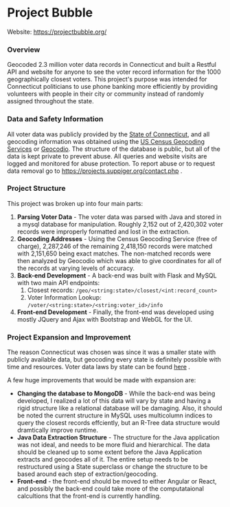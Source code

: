 # Project Bubble
Website: https://projectbubble.org/
### Overview
Geocoded 2.3 million voter data records in Connecticut and built a Restful API and website for anyone to see the voter record information for the 1000 geographically closest voters.  This project's purpose was intended for Connecticut politicians to use phone banking more efficiently by providing volunteers with people in their city or community instead of randomly assigned throughout the state.
### Data and Safety Information
All voter data was publicly provided by the [State of Connecticut](https://portal.ct.gov/SOTS/Election-Services/Statistics-and-Data/Statistics-and-Data), and all geocoding information was obtained using the [US Census Geocoding Services](https://geocoding.geo.census.gov/geocoder/Geocoding_Services_API.pdf) or [Geocodio](http://geocod.io/).  The structure of the database is public, but all of the data is kept private to prevent abuse.  All queries and website visits are logged and monitored for abuse protection.  To report abuse or to request data removal go to https://projects.suppiger.org/contact.php .
### Project Structure
This project was broken up into four main parts:
1. **Parsing Voter Data** - The voter data was parsed with Java and stored in a mysql database for manipulation.  Roughly 2,152 out of 2,420,302 voter records were improperly formatted and lost in the extraction.
2. **Geocoding Addresses** - Using the Census Geocoding Service (free of charge), 2,287,246 of the remaining 2,418,150 records were matched with 2,151,650 being exact matches.  The non-matched records were then analyzed by Geocodio which was able to give coordinates for all of the records at varying levels of accuracy.
3. **Back-end Development** - A back-end was built with Flask and MySQL with two main API endpoints:
	 1. Closest records: `/geo/<string:state>/closest/<int:record_count>`
	 2. Voter Information Lookup: `/voter/<string:state>/<string:voter_id>/info`
4. **Front-end Development** - Finally, the front-end was developed using mostly JQuery and Ajax with Bootstrap and WebGL for the UI.
### Project Expansion and Improvement
The reason Connecticut was chosen was since it was a smaller state with publicly available data, but geocoding every state is definitely possible with time and resources.  Voter data laws by state can be found [here](https://www.ncsl.org/research/elections-and-campaigns/access-to-and-use-of-voter-registration-lists.aspx) .

A few huge improvements that would be made with expansion are:
- **Changing the database to MongoDB** - While the back-end was being developed, I realized a lot of this data will vary by state and having a rigid structure like a relational database will be damaging.  Also, it should be noted the current structure in MySQL uses multicolumn indices to query the closest records effciently, but an R-Tree data structure would dramtically improve runtime.
- **Java Data Extraction Structure** - The structure for the Java application was not ideal, and needs to be more fluid and hierarchical.  The data should be cleaned up to some extent before the Java Application extracts and geocodes all of it.  The entire setup needs to be restructured using a State superclass or change the structure to be based around each step of extraction/geocoding.
- **Front-end** - the front-end should be moved to either Angular or React, and possibly the back-end could take more of the computataional calcultions that the front-end is currently handling.